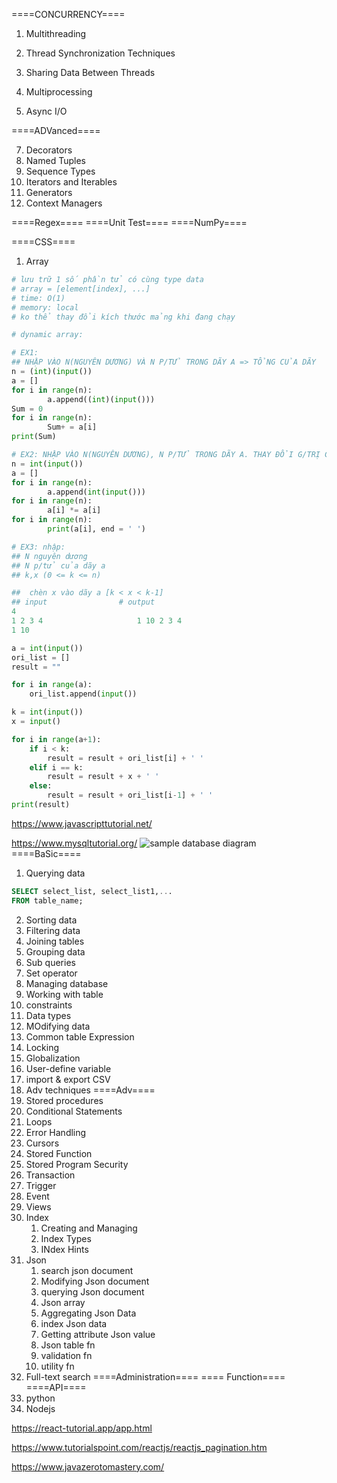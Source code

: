 ====CONCURRENCY====

1. Multithreading

2. Thread Synchronization Techniques
3. Sharing Data Between Threads
4. Multiprocessing
5. Async I/O

====ADVanced====





7. Decorators
8. Named Tuples
9. Sequence Types
10. Iterators and Iterables
11. Generators
12. Context Managers

====Regex====
====Unit Test====
====NumPy====

====CSS====

















1. Array
```py
# lưu trữ 1 số phần tử có cùng type data
# array = [element[index], ...]
# time: O(1)
# memory: local
# ko thể thay đổi kích thước mảng khi đang chạy

# dynamic array:

# EX1:
## NHẬP VÀO N(NGUYÊN DƯƠNG) VÀ N P/TỬ TRONG DÃY A => TỔNG CỦA DÃY
n = (int)(input())
a = []
for i in range(n):
        a.append((int)(input()))
Sum = 0
for i in range(n):
        Sum+ = a[i]
print(Sum)

# EX2: NHẬP VÀO N(NGUYÊN DƯƠNG), N P/TỬ TRONG DÃY A. THAY ĐỔI G/TRỊ CỦA P/TỬ THÀNH BÌNH PHƯƠNG CỦA NÓ.
n = int(input())
a = []
for i in range(n):
        a.append(int(input()))
for i in range(n):
        a[i] *= a[i]
for i in range(n):
        print(a[i], end = ' ')

# EX3: nhập:
## N nguyên dương
## N p/tử của dãy a
## k,x (0 <= k <= n)

##  chèn x vào dãy a [k < x < k-1]
## input                # output
4                           
1 2 3 4                     1 10 2 3 4
1 10

a = int(input())
ori_list = []
result = ""

for i in range(a):
    ori_list.append(input())

k = int(input())
x = input()

for i in range(a+1):
    if i < k:
        result = result + ori_list[i] + ' '
    elif i == k:
        result = result + x + ' '
    else:
        result = result + ori_list[i-1] + ' '
print(result)
```

https://www.javascripttutorial.net/

https://www.mysqltutorial.org/
![sample database diagram](sample-database-diagram.png)
====BaSic====
1. Querying data
```sql
SELECT select_list, select_list1,...
FROM table_name;

```
2. Sorting data
3. Filtering data
4. Joining tables
5. Grouping data
6. Sub queries
7. Set operator
8. Managing database
9. Working with table
10. constraints
11. Data types
12. MOdifying data
13. Common table Expression
14. Locking
15. Globalization
16. User-define variable
17. import & export CSV
18. Adv techniques
====Adv====
1. Stored procedures
2. Conditional Statements
3. Loops
4. Error Handling
5. Cursors
6. Stored Function
7. Stored Program Security
8. Transaction
9. Trigger
10. Event
11. Views
12. Index
    1. Creating and Managing
    2. Index Types
    3. INdex Hints
13. Json
    1. search json document
    2. Modifying Json document
    3. querying Json document
    4. Json array
    5. Aggregating Json Data
    6. index Json data
    7. Getting attribute Json value
    8. Json table fn
    9. validation fn
    10. utility fn
14. Full-text search
====Administration====
==== Function====
====API====
1. python
2. Nodejs

https://react-tutorial.app/app.html

https://www.tutorialspoint.com/reactjs/reactjs_pagination.htm

https://www.javazerotomastery.com/